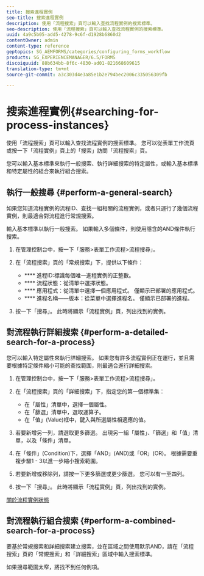 ```yaml
---
title: 搜索進程實例
seo-title: 搜索進程實例
description: 使用「流程搜索」頁可以輸入查找流程實例的搜索標準。
seo-description: 使用「流程搜索」頁可以輸入查找流程實例的搜索標準。
uuid: 4a9c5b05-add5-4278-9c6f-d1928b6860d2
contentOwner: admin
content-type: reference
geptopics: SG_AEMFORMS/categories/configuring_forms_workflow
products: SG_EXPERIENCEMANAGER/6.5/FORMS
discoiquuid: 88b634bb-8f6c-4830-ad01-821668609615
translation-type: tm+mt
source-git-commit: a3c303d4e3a85e1b2e794bec2006c335056309fb

---
```



# 搜索進程實例{#searching-for-process-instances}

使用「流程搜索」頁可以輸入查找流程實例的搜索標準。 您可以從表單工作流頁或按一下「流程實例」頁上的「搜索」訪問「流程搜索」頁。

您可以輸入基本標準來執行一般搜索、執行詳細搜索的特定屬性，或輸入基本標準和特定屬性的組合來執行組合搜索。

## 執行一般搜尋 {#perform-a-general-search}

如果您知道流程實例的流程ID、查找一組相關的流程實例，或者只運行了幾個流程實例，則最適合對流程進行常規搜索。

輸入基本標準以執行一般搜索。 如果輸入多個條件，則使用隱含的AND條件執行搜索。

1. 在管理控制台中，按一下「服務>表單工作流程>流程搜尋」。
1. 在「流程搜索」頁的「常規搜索」下，提供以下條件：

   * **** 進程ID:標識每個唯一進程實例的正整數。
   * **** 流程狀態：從清單中選擇狀態。
   * **** 應用程式：從清單中選擇一個應用程式。 僅顯示已部署的應用程式。
   * **** 進程名稱——版本：從菜單中選擇進程名。 僅顯示已部署的進程。

1. 按一下「搜尋」。 此時將顯示「流程實例」頁，列出找到的實例。

## 對流程執行詳細搜索 {#perform-a-detailed-search-for-a-process}

您可以輸入特定屬性來執行詳細搜索。 如果您有許多流程實例正在運行，並且需要根據特定條件縮小可能的查找範圍，則最適合進行詳細搜索。

1. 在管理控制台中，按一下「服務>表單工作流程>流程搜尋」。
1. 在「流程搜索」頁的「詳細搜索」下，指定您的第一個標準集：

   * 在「屬性」清單中，選擇一個屬性。
   * 在「篩選」清單中，選取運算子。
   * 在「值」(Value)框中，鍵入與所選屬性相適應的值。

1. 若要新增另一列，請選取更多篩選。 出現另一組「屬性」、「篩選」和「值」清單，以及「條件」清單。
1. 在「條件」(Condition)下，選擇「AND」(AND)或「OR」(OR)。 根據需要重複步驟1 - 3以進一步縮小搜索範圍。
1. 若要新增或移除列，請按一下更多篩選或更少篩選。 您可以有一至四列。
1. 按一下「搜尋」。 此時將顯示「流程實例」頁，列出找到的實例。

[關於流程實例狀態](/help/forms/using/admin-help/processes.md#about-process-instance-statuses)

## 對流程執行組合搜索 {#perform-a-combined-search-for-a-process}

要基於常規搜索和詳細搜索建立搜索，並在區域之間使用默示AND，請在「流程搜索」頁的「常規搜索」和「詳細搜索」區域中輸入搜索標準。

如果搜尋範圍太窄，將找不到任何例項。
